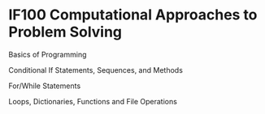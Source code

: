 # IF100 Computational Approaches to Problem Solving

Basics of Programming

Conditional If Statements, Sequences, and Methods

For/While Statements

Loops, Dictionaries, Functions and File Operations
